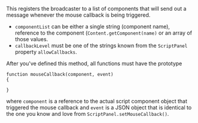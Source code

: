 This registers the broadcaster to a list of components that will send out a message whenever the mouse callback is being triggered.

- `componentList` can be either a single string (component name), reference to the component (`Content.getComponent(name)` or an array of those values.
- `callbackLevel` must be one of the strings known from the `ScriptPanel` property `allowCallbacks`.

After you've defined this method, all functions must have the prototype

``` 
function mouseCallback(component, event)
{
	
}
```

where `component` is a reference to the actual script component object that triggered the mouse callback and `event` is a JSON object that is identical to the one you know and love from `ScriptPanel.setMouseCallback()`.

